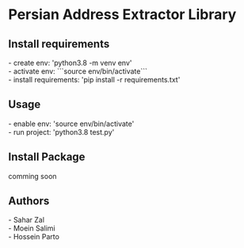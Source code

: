 <h1>Persian Address Extractor Library</h1>


<h2>Install requirements</h2>
- create env: 'python3.8 -m venv env'
<br>
- activate env:
```source env/bin/activate```
<br>
- install requirements: 'pip install -r requirements.txt'


<h2>Usage</h2>
- enable env: 'source env/bin/activate'
<br>
- run project: 'python3.8 test.py'

<h2>Install Package</h2>
comming soon

<h2>Authors</h2>
- Sahar Zal
<br>
- Moein Salimi
<br>
- Hossein Parto
